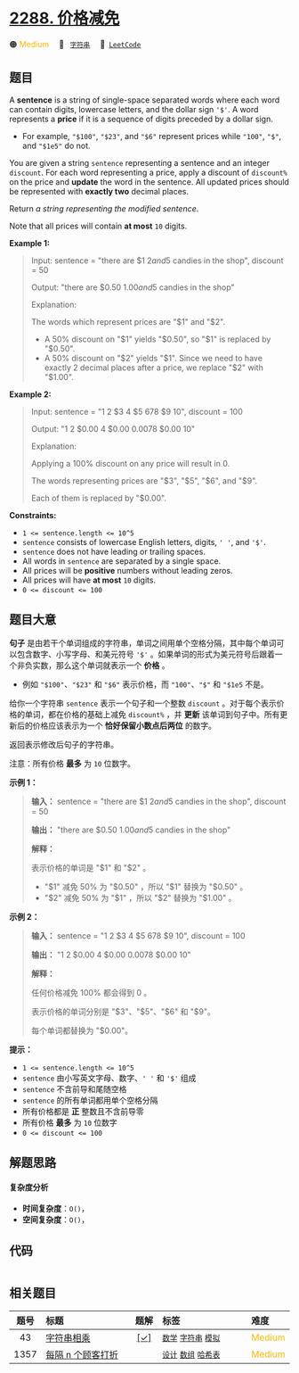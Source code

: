 # [2288. 价格减免](https://leetcode.com/problems/apply-discount-to-prices)

🟠 <font color=#ffb800>Medium</font>&emsp; 🔖&ensp; [`字符串`](/leetcode/outline/tag/string.md)&emsp; 🔗&ensp;[`LeetCode`](https://leetcode.com/problems/apply-discount-to-prices)

## 题目

A **sentence** is a string of single-space separated words where each word can
contain digits, lowercase letters, and the dollar sign `'$'`. A word
represents a **price** if it is a sequence of digits preceded by a dollar
sign.

  * For example, `"$100"`, `"$23"`, and `"$6"` represent prices while `"100"`, `"$"`, and `"$1e5"` do not.

You are given a string `sentence` representing a sentence and an integer
`discount`. For each word representing a price, apply a discount of
`discount%` on the price and **update** the word in the sentence. All updated
prices should be represented with **exactly two** decimal places.

Return _a string representing the modified sentence_.

Note that all prices will contain **at most** `10` digits.



**Example 1:**

> Input: sentence = "there are $1 $2 and 5$ candies in the shop", discount = 50
> 
> Output: "there are $0.50 $1.00 and 5$ candies in the shop"
> 
> Explanation: 
> 
> The words which represent prices are "$1" and "$2". 
> - A 50% discount on "$1" yields "$0.50", so "$1" is replaced by "$0.50".
> - A 50% discount on "$2" yields "$1". Since we need to have exactly 2 decimal places after a price, we replace "$2" with "$1.00".

**Example 2:**

> Input: sentence = "1 2 $3 4 $5 $6 7 8$ $9 $10$", discount = 100
> 
> Output: "1 2 $0.00 4 $0.00 $0.00 7 8$ $0.00 $10$"
> 
> Explanation: 
> 
> Applying a 100% discount on any price will result in 0.
> 
> The words representing prices are "$3", "$5", "$6", and "$9".
> 
> Each of them is replaced by "$0.00".

**Constraints:**

  * `1 <= sentence.length <= 10^5`
  * `sentence` consists of lowercase English letters, digits, `' '`, and `'$'`.
  * `sentence` does not have leading or trailing spaces.
  * All words in `sentence` are separated by a single space.
  * All prices will be **positive** numbers without leading zeros.
  * All prices will have **at most** `10` digits.
  * `0 <= discount <= 100`


## 题目大意

**句子** 是由若干个单词组成的字符串，单词之间用单个空格分隔，其中每个单词可以包含数字、小写字母、和美元符号 `'$'`
。如果单词的形式为美元符号后跟着一个非负实数，那么这个单词就表示一个 **价格** 。

  * 例如 `"$100"`、`"$23"` 和 `"$6"` 表示价格，而 `"100"`、`"$"` 和 `"$1e5` 不是。

给你一个字符串 `sentence` 表示一个句子和一个整数 `discount` 。对于每个表示价格的单词，都在价格的基础上减免 `discount%`
，并 **更新** 该单词到句子中。所有更新后的价格应该表示为一个 **恰好保留小数点后两位** 的数字。

返回表示修改后句子的字符串。

注意：所有价格 **最多** 为 `10` 位数字。



**示例 1：**

> 
> 
> 
> 
> 
> **输入：** sentence = "there are $1 $2 and 5$ candies in the shop", discount = 50
> 
> **输出：** "there are $0.50 $1.00 and 5$ candies in the shop"
> 
> **解释：**
> 
> 表示价格的单词是 "$1" 和 "$2" 。 
> - "$1" 减免 50% 为 "$0.50" ，所以 "$1" 替换为 "$0.50" 。
> - "$2" 减免 50% 为 "$1" ，所以 "$2" 替换为 "$1.00" 。

**示例 2：**

> 
> 
> 
> 
> 
> **输入：** sentence = "1 2 $3 4 $5 $6 7 8$ $9 $10$", discount = 100
> 
> **输出：** "1 2 $0.00 4 $0.00 $0.00 7 8$ $0.00 $10$"
> 
> **解释：**
> 
> 任何价格减免 100% 都会得到 0 。
> 
> 表示价格的单词分别是 "$3"、"$5"、"$6" 和 "$9"。
> 
> 每个单词都替换为 "$0.00"。
> 
> 



**提示：**

  * `1 <= sentence.length <= 10^5`
  * `sentence` 由小写英文字母、数字、`' '` 和 `'$'` 组成
  * `sentence` 不含前导和尾随空格
  * `sentence` 的所有单词都用单个空格分隔
  * 所有价格都是 **正** 整数且不含前导零
  * 所有价格 **最多** 为  `10` 位数字
  * `0 <= discount <= 100`


## 解题思路

#### 复杂度分析

- **时间复杂度**：`O()`，
- **空间复杂度**：`O()`，

## 代码

```javascript

```

## 相关题目

<!-- prettier-ignore -->
| 题号 | 标题 | 题解 | 标签 | 难度 |
| :------: | :------ | :------: | :------ | :------ |
| 43 | [字符串相乘](https://leetcode.com/problems/multiply-strings) | [[✓]](/leetcode/problem/0043.md) |  [`数学`](/leetcode/outline/tag/math.md) [`字符串`](/leetcode/outline/tag/string.md) [`模拟`](/leetcode/outline/tag/simulation.md) | <font color=#ffb800>Medium</font> |
| 1357 | [每隔 n 个顾客打折](https://leetcode.com/problems/apply-discount-every-n-orders) |  |  [`设计`](/leetcode/outline/tag/design.md) [`数组`](/leetcode/outline/tag/array.md) [`哈希表`](/leetcode/outline/tag/hash-table.md) | <font color=#ffb800>Medium</font> |

<style>
.blue {
    background-color: #096dd9;
    padding: 0.25rem 0.5rem;
    margin: 0;
    font-size: 0.85em;
    border-radius: 3px;
    color: white;
    font-weight: 500;
}
table th:first-of-type { width: 10%; }
table th:nth-of-type(2) { width: 35%; }
table th:nth-of-type(3) { width: 10%; }
table th:nth-of-type(4) { width: 35%; }
table th:nth-of-type(5) { width: 10%; }
</style>
